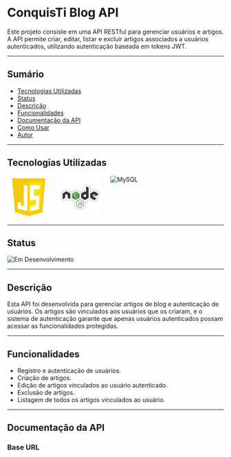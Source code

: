 # ConquisTi Blog API

Este projeto consiste em uma API RESTful para gerenciar usuários e artigos. A API permite criar, editar, listar e excluir artigos associados a usuários autenticados, utilizando autenticação baseada em tokens JWT.

---

## Sumário

- [Tecnologias Utilizadas](#tecnologias-utilizadas)
- [Status](#status)
- [Descrição](#descrição)
- [Funcionalidades](#funcionalidades)
- [Documentação da API](#documentação-da-api)
- [Como Usar](#como-usar)
- [Autor](#autor)

---

## Tecnologias Utilizadas

<div style="display: flex; flex-direction: row;">
  <div style="margin-right: 20px; display: flex; justify-content: flex-start;">
    <img src="images/js.png" alt="JavaScript" width="100"/>
  </div>
  <div style="margin-right: 20px; display: flex; justify-content: flex-start;">
    <img src="images/node.png" alt="Node.js" width="100"/>
  </div>
  <div style="margin-right: 20px; display: flex; justify-content: flex-start;">
    <img src="img/mysql.png" alt="MySQL" width="100"/>
  </div>
</div>

---

## Status

![Em Desenvolvimento](http://img.shields.io/static/v1?label=STATUS&message=EM%20DESENVOLVIMENTO&color=RED&style=for-the-badge)

---

## Descrição

Esta API foi desenvolvida para gerenciar artigos de blog e autenticação de usuários. Os artigos são vinculados aos usuários que os criaram, e o sistema de autenticação garante que apenas usuários autenticados possam acessar as funcionalidades protegidas.

---

## Funcionalidades

- Registro e autenticação de usuários.
- Criação de artigos.
- Edição de artigos vinculados ao usuário autenticado.
- Exclusão de artigos.
- Listagem de todos os artigos vinculados ao usuário.

---

## Documentação da API

### **Base URL**
